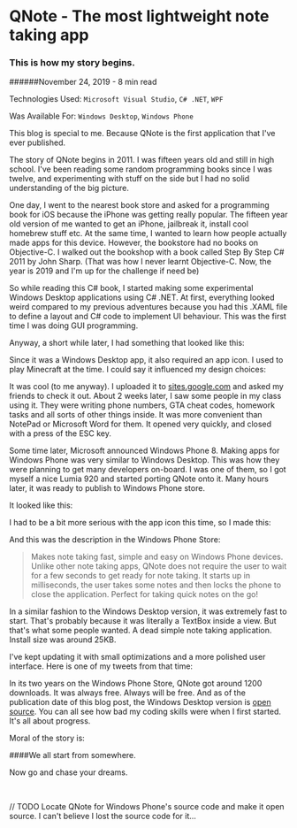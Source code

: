 # QNote - The most lightweight note taking app

### This is how my story begins.

######November 24, 2019 - 8 min read

Technologies Used: `Microsoft Visual Studio`, `C# .NET`, `WPF`

Was Available For: `Windows Desktop`, `Windows Phone`

This blog is special to me. Because QNote is the first application that I've ever published.

The story of QNote begins in 2011. I was fifteen years old and still in high school. I've been reading some random programming books since I was twelve, 
and experimenting with stuff on the side but I had no solid understanding of the big picture.

One day, I went to the nearest book store and asked for a programming book for iOS because the iPhone was getting really popular.
The fifteen year old version of me wanted to get an iPhone, jailbreak it, install cool homebrew stuff etc. At the same time, I wanted to learn
 how people actually made apps for this device. However, the bookstore had no books on Objective-C. I walked out the
bookshop with a book called Step By Step C# 2011 by John Sharp. (That was how I never learnt Objective-C. Now, the year is 2019 and I'm up for the
challenge if need be)

So while reading this C# book, I started making some experimental Windows Desktop applications using C# .NET. At first, everything looked 
weird compared to my previous adventures because you had this .XAML file to define a layout and C# code to implement UI behaviour.
This was the first time I was doing GUI programming.

Anyway, a short while later, I had something that looked like this:

<ImageCarousel folder="qnote" images="qnoteStartupScreen,qnoteOptionsMenu,qnoteAfterCustomised,qnoteOptionsMenuStandalone"/>

Since it was  a Windows Desktop app, it also required an app icon. I used to play Minecraft at the time. 
I could say it influenced my design choices:

<ImageCarousel folder="qnote" images="desktopAppIcon"/>

It was cool (to me anyway). I uploaded it to [sites.google.com](https://sites.google.com/site/celikkoseoglu/) and asked my friends to check it out.
 About 2 weeks later, I saw some people in my class using it. They were writing phone numbers, GTA cheat codes, homework tasks
 and all sorts of other things inside. It was more convenient than NotePad or Microsoft Word for them. It opened very quickly, and
 closed with a press of the ESC key. 
 
Some time later, Microsoft announced Windows Phone 8. Making apps for Windows Phone was very similar to Windows Desktop. This was how they were
planning to get many developers on-board. I was one of them, so I got myself a nice Lumia 920 and started porting QNote onto it. Many hours later,
it was ready to publish to Windows Phone store.

It looked like this:

<ImageCarousel folder="qnote" images="screenshot1,screenshot2,screenshot3"/>

I had to be a bit more serious with the app icon this time, so I made this:

<ImageCarousel folder="qnote" images="appIcon"/>

And this was the description in the Windows Phone Store:

> Makes note taking fast, simple and easy on Windows Phone devices.
 Unlike other note taking apps, QNote does not require the user to
  wait for a few seconds to get ready for note taking. It starts up
   in milliseconds, the user takes some notes and then locks the
    phone to close the application. Perfect for taking quick notes
     on the go!

In a similar fashion to the Windows Desktop version, it was extremely fast to start. That's probably because it was literally a TextBox
inside a view. But that's what some people wanted. A dead simple note taking application. Install size was around 25KB.

I've kept updating it with small optimizations and a more polished user interface. Here is one of my tweets from that time:

<ImageCarousel folder="qnote" images="tweet"/>

In its two years on the Windows Phone Store, QNote got around 1200 downloads. It was always free. Always will be free. And as of the publication
date of this blog post, the Windows Desktop version is [open source](https://github.com/celikkoseoglu/QNote). You can all see how bad my coding skills were when I first started. It's all about
progress. 

Moral of the story is: 

####We all start from somewhere.

Now go and chase your dreams.

<br>

// TODO Locate QNote for Windows Phone's source code and make it open source. I can't believe I lost the source code for it...

